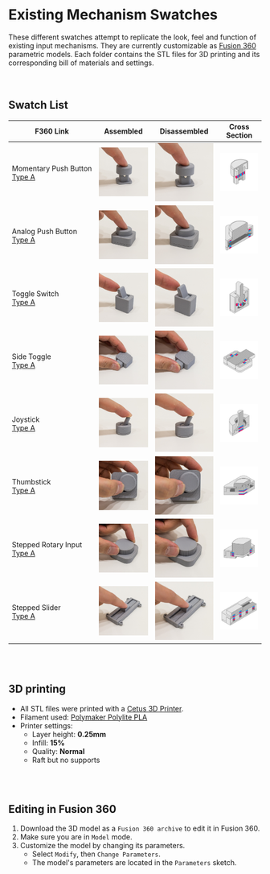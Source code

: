 # Existing Mechanism Swatches

These different swatches attempt to replicate the look, feel and function of existing input mechanisms. They are currently customizable as [Fusion 360](https://www.autodesk.com/products/fusion-360/students-teachers-educators) parametric models. Each folder contains the STL files for 3D printing and its corresponding bill of materials and settings.
<br><br><br>

## Swatch List

| F360 Link | Assembled | Disassembled | Cross Section |
| --- | --- | --- | --- |
| Momentary&nbsp;Push&nbsp;Button<br>[Type A](http://a360.co/2ETcFkX) | ![Momentary Push Button](Momentary%20Push%20Button/MomentaryButton_Assembled.png) | ![Momentary Push Button](Momentary%20Push%20Button/MomentaryButton_Assembled.png) | ![Momentary Push Button](Momentary%20Push%20Button/X_MomentaryPush.png) |
| Analog Push Button<br>[Type A](https://a360.co/2IVTaXW) | ![Analog Push Button](Analog%20Push%20Button/AnalogPush_Assembled.png) | ![Analog Push Button](Analog%20Push%20Button/AnalogPush_Assembled.png) | ![Analog Push Button](Analog%20Push%20Button/X_AnalogPush.png) |
| Toggle Switch<br>[Type A](http://a360.co/2FnV1pF) | ![Toggle Switch](Toggle%20Switch/ToggleSwitch_Assembled.png) | ![Toggle Switch](Toggle%20Switch/ToggleSwitch_Assembled.png) | ![Toggle Switch](Toggle%20Switch/X_ToggleSwitch.png) |
| Side Toggle<br>[Type A](https://a360.co/2IUgt4k) | ![Side Toggle](Side%20Toggle/SideToggle_Assembled.png) | ![Side Toggle](Side%20Toggle/SideToggle_Assembled.png) | ![Side Toggle](Side%20Toggle/X_SideToggle.png) |
| Joystick<br>[Type A](https://a360.co/2IVoINM) | ![Joystick](Joystick/Joystick_Assembled.png) | ![Joystick](Joystick/Joystick_Assembled.png) | ![Joystick](Joystick/X_Joystick.png) |
| Thumbstick<br>[Type A](https://a360.co/2unZAfm) | ![Thumbstick](Thumbstick/Thumbstick_Assembled.png) | ![Thumbstick](Thumbstick/Thumbstick_Assembled.png) | ![Thumbstick](Thumbstick/X_Thumbstick.png) |
| Stepped Rotary Input<br>[Type A](http://a360.co/2H2wfbK) | ![Stepped Rotary Input](Stepped%20Rotary%20Input/Rotary_Assembled.png) | ![Stepped Rotary Input](Stepped%20Rotary%20Input/Rotary_Assembled.png) | ![Stepped Rotary Input](Stepped%20Rotary%20Input/X_Rotary.png) |
| Stepped Slider<br>[Type A](http://a360.co/2Fnwxgg) | ![Stepped Slider](Stepped%20Slider/Slider_Assembled.png) | ![Stepped Slider](Stepped%20Slider/Slider_Assembled.png) | ![Stepped Slider](Stepped%20Slider/X_Slider.png) | 

<br><br>

## 3D printing
* All STL files were printed with a [Cetus 3D Printer](https://www.cetus3d.com/).
* Filament used: [Polymaker Polylite PLA](http://www.polymaker.com/shop/polylitetrade/)
* Printer settings:
  * Layer height: **0.25mm**
  * Infill: **15%**
  * Quality: **Normal**
  * Raft but no supports

<br><br>

## Editing in Fusion 360

1. Download the 3D model as a `Fusion 360 archive` to edit it in Fusion 360.
2. Make sure you are in `Model` mode.
3. Customize the model by changing its parameters.
    - Select `Modify`, then `Change Parameters`. 
    - The model's parameters are located in the `Parameters` sketch.
